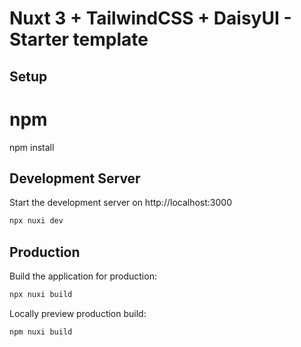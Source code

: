 # Nuxt 3 + TailwindCSS + DaisyUI - Starter template

## Setup

# npm

npm install

## Development Server

Start the development server on http://localhost:3000

```bash
npx nuxi dev
```

## Production

Build the application for production:

```bash
npx nuxi build
```

Locally preview production build:

```bash
npm nuxi build
```
